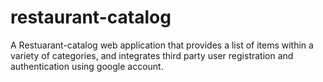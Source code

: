 # restaurant-catalog
  A Restuarant-catalog web application that provides a list of items within a variety of categories, and integrates third party user registration and authentication
  using google account.

